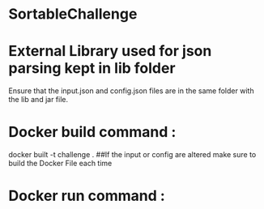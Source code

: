 # SortableChallenge
# External Library used for json parsing kept in lib folder
Ensure that the input.json and config.json files are in the same folder with the lib and jar file.

# Docker build command :
 docker built -t challenge .
##If the input or config are altered make sure to build the Docker File each time

# Docker run command :

